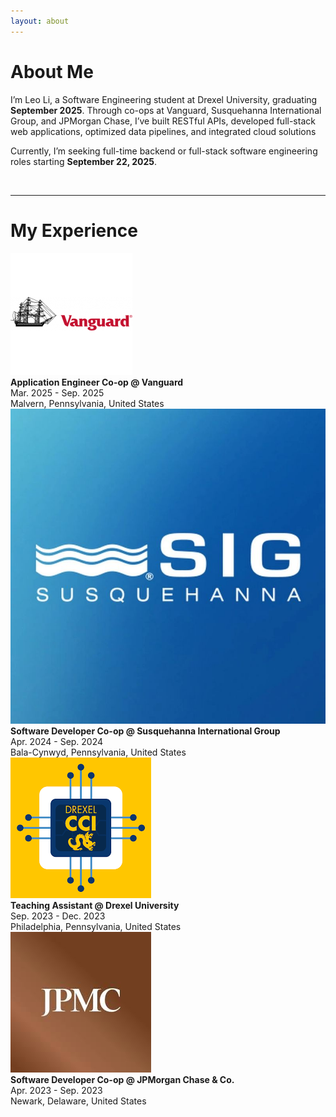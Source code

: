 ```yaml
---
layout: about
---
```


# About Me

I’m Leo Li, a Software Engineering student at Drexel University, graduating **September 2025**. Through co-ops at Vanguard, Susquehanna International Group, and JPMorgan Chase, I’ve built RESTful APIs, developed full-stack web applications, optimized data pipelines, and integrated cloud solutions

Currently, I’m seeking full-time backend or full-stack software engineering roles starting **September 22, 2025**.

<br/>

<hr />

# My Experience

<div class="experience-list">

  <div class="experience-item">
    <img src="assets/img/experiences/vanguard.png" alt="Vanguard" class="company-logo"/>
    <div>
      <strong>Application Engineer Co-op @ Vanguard</strong><br/>
      <span>Mar. 2025 - Sep. 2025</span><br/>
      <span>Malvern, Pennsylvania, United States</span>
    </div>
  </div>

  <div class="experience-item">
    <img src="assets/img/experiences/susquehanna.jpg" alt="Susquehanna" class="company-logo"/>
    <div>
      <strong>Software Developer Co-op @ Susquehanna International Group</strong><br/>
      <span>Apr. 2024 - Sep. 2024</span><br/>
      <span>Bala-Cynwyd, Pennsylvania, United States</span>
    </div>
  </div>

  <div class="experience-item">
    <img src="assets/img/experiences/drexel.png" alt="Drexel University CCI" class="company-logo"/>
    <div>
      <strong>Teaching Assistant @ Drexel University</strong><br/>
      <span>Sep. 2023 - Dec. 2023</span><br/>
      <span>Philadelphia, Pennsylvania, United States</span>
    </div>
  </div>

  <div class="experience-item">
    <img src="assets/img/experiences/jpm.jpg" alt="JPMorgan Chase" class="company-logo"/>
    <div>
      <strong>Software Developer Co-op @ JPMorgan Chase & Co.</strong><br/>
      <span>Apr. 2023 - Sep. 2023</span><br/>
      <span>Newark, Delaware, United States</span>
    </div>
  </div>

</div>

<!-- - **Application Engineer Co-op @ Vanguard**
  Mar. 2025 - Sep. 2025
  Malvern, Pennsylvania, United States

- **Software Developer Co-op @ Susquehanna International Group**
  Apr. 2024 - Sep. 2024
  Bala-Cynwyd, Pennsylvania, United States

- **Teaching Assistant @ Drexel University**
  Sep. 2023 - Dec. 2023
  Philadelphia, Pennsylvania, United States

- **Software Developer Co-op @ JPMorgan Chase & Co.**
  Apr. 2023 - Sep. 2023
  Newark, Delaware, United States -->

<br/>
